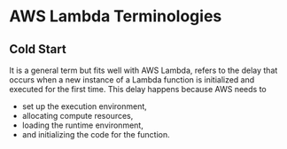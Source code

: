# AWS Lambda Terminologies

## Cold Start

It is a general term but fits well with AWS Lambda, refers to the delay that occurs when a new instance of a Lambda function is initialized and executed for the first time. This delay happens because AWS needs to 
- set up the execution environment, 
- allocating compute resources, 
- loading the runtime environment, 
- and initializing the code for the function.